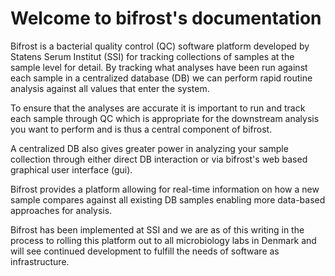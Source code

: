 # Welcome to bifrost's documentation

Bifrost is a bacterial quality control (QC) software platform developed by Statens Serum Institut (SSI) for tracking collections of samples at the sample level for detail. By tracking what analyses have been run against each sample in a centralized database (DB) we can perform rapid routine analysis against all values that enter the system.

To ensure that the analyses are accurate it is important to run and track each sample through QC which is appropriate for the downstream analysis you want to perform and is thus a central component of bifrost.

A centralized DB also gives greater power in analyzing your sample collection through either direct DB interaction or via bifrost's web based graphical user interface (gui).

Bifrost provides a platform allowing for real-time information on how a new sample compares against all existing DB samples enabling more data-based approaches for analysis.

Bifrost has been implemented at SSI and we are as of this writing in the process to rolling this platform out to all microbiology labs in Denmark and will see continued development to fulfill the needs of software as infrastructure.
